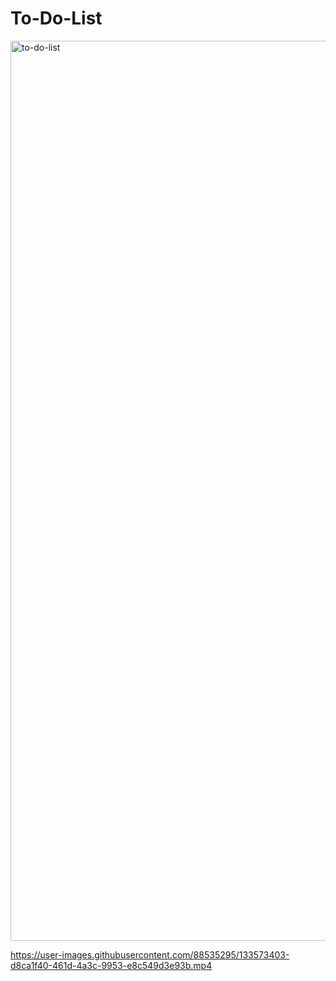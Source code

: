 # To-Do-List


<img width="1440" alt="to-do-list" src="https://user-images.githubusercontent.com/88535295/133573383-1936ec68-515f-4e82-9884-7178e7f5126e.png">




https://user-images.githubusercontent.com/88535295/133573403-d8ca1f40-461d-4a3c-9953-e8c549d3e93b.mp4


